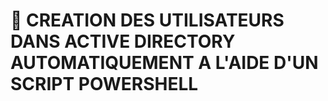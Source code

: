 # :rainbow: CREATION DES UTILISATEURS DANS ACTIVE DIRECTORY AUTOMATIQUEMENT A L'AIDE D'UN SCRIPT POWERSHELL
